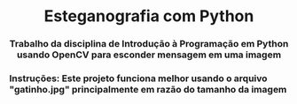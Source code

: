 <h1 align="center"> Esteganografia com Python </h1>

<h3 align="center"> Trabalho da disciplina de Introdução à Programação em Python usando OpenCV para esconder mensagem em uma imagem <h3>

<p><strong>Instruções:</strong> Este projeto funciona melhor usando o arquivo "gatinho.jpg" principalmente em razão do tamanho da imagem </p>

